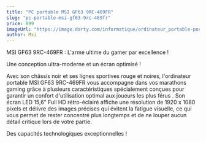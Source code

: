 ```yaml
---
title: "PC portable MSI GF63 9RC-469FR"
slug: "pc-portable-msi-gf63-9rc-469fr"
price: 899
imageUrl: "https://image.darty.com/informatique/ordinateur_portable-portable/portable/msi_gf639rc4i7_8_1_28_50_s1904014682106A_100120409.jpg"
author: Msi
---
```

MSI GF63 9RC-469FR : L'arme ultime du gamer par excellence ! 

Une conception ultra-moderne et un écran optimisé ! 

Avec  son châssis noir et ses  lignes sportives rouge et noires,  l'ordinateur portable  MSI  GF63 9RC-469FR  vous accompagne dans  vos marathons gaming grâce à plusieurs caractéristiques spécialement conçues pour garantir  un confort d'utilisation optimal aux joueurs les plus férus . Son  écran LED 15,6" Full HD rétro-éclairé affiche une résolution de  1920 x 1080 pixels et délivre des images précises qui évitent la fatigue visuelle, ce qui vous permet de rester concentré plus longtemps et de ne louper aucun détail critique lors de votre partie.

Des capacités technologiques exceptionnelles !
